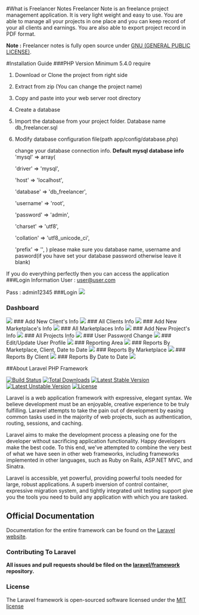 #What is Freelancer Notes
Freelancer Note is an freelance project management application. It is very light weight and easy to use. You are able to manage all your projects in one place and you can keep record of your all clients and earnings. You are also able to export project record in PDF format.

**Note :** Freelancer notes is fully open source under [GNU (GENERAL PUBLIC LICENSE)](https://github.com/Porimol/freelancer-notes/blob/master/LICENSE).

#Installation Guide
###PHP Version Minimum 5.4.0 require
1) Download or Clone the project from right side

2) Extract from zip (You can change the project name)

3) Copy and paste into your web server root directory

4) Create a database

5) Import the database from your project folder. Database name db_freelancer.sql

6) Modify database configuration file(path app/config/database.php)

   change your database connection info.
   **Default mysql database info**
   		'mysql' => array(
   		
     'driver' => 'mysql',
     
     'host' => 'localhost',
     
     'database' => 'db_freelancer',
     
     'username' => 'root',
     
     'password' => 'admin',
     
     'charset' => 'utf8',
     
     'collation' => 'utf8_unicode_ci',
     
     'prefix' => '',
     )
    please make sure you database name, username and pasword(if you have set your database password otherwise leave it blank)
    
 If you do everything perfectly then you can access the application
###Login Information
User : user@user.com

Pass : admin12345
###Login
<img src="https://dl.dropboxusercontent.com/u/148331272/freelancer-notes/User%20login%20--%20OOIS.png">

### Dashboard
<img src="https://dl.dropboxusercontent.com/u/148331272/freelancer-notes/Dashboard%20--%20OOIS.png">
### Add New Client's Info
<img src="https://www.dropbox.com/s/vtn7v248g6hw5e0/Add%20new%20client%20information%20--%20OOIS.png?dl=0">
### All Clients Info
<img src="https://www.dropbox.com/s/cszosep72vble8s/All%20clients%20information%20--%20OOIS.png?dl=0">
### Add New Marketplace's Info
<img src="https://www.dropbox.com/s/9kaw2j7gfvcpdf6/Add%20new%20marketplace%20--%20OOIS.png?dl=0">
### All Marketplaces Info
<img src="https://www.dropbox.com/s/oe2k8ajdgqbgo5i/All%20marketplaces%20information%20--%20OOIS.png?dl=0">
### Add New Project's Info
<img src="https://dl.dropboxusercontent.com/u/148331272/freelancer-notes/New%20project%20information%20--%20OOIS.png">
### All Projects Info
<img src="https://dl.dropboxusercontent.com/u/148331272/freelancer-notes/All%20projects%20information%20--%20OOIS.png">
### User Password Change
<img src="https://dl.dropboxusercontent.com/u/148331272/freelancer-notes/Change%20user%20password%20--%20OOIS.png">
### Edit/Update User Profile
<img src="https://dl.dropboxusercontent.com/u/148331272/freelancer-notes/Edit%20user%20profile%20--%20OOIS.png">
### Reporting Area
<img src="https://dl.dropboxusercontent.com/u/148331272/freelancer-notes/Reports%20--%20OOIS.png">
### Reports By Marketplace, Client, Date to Date
<img src="https://dl.dropboxusercontent.com/u/148331272/freelancer-notes/Reports1%20--%20OOIS.png">
### Reports By Marketplace
<img src="https://dl.dropboxusercontent.com/u/148331272/freelancer-notes/Reports2%20--%20OOIS.png">
### Reports By Client
<img src="https://dl.dropboxusercontent.com/u/148331272/freelancer-notes/Reports3%20--%20OOIS.png">
### Reports By Date to Date
<img src="https://dl.dropboxusercontent.com/u/148331272/freelancer-notes/Reports4%20--%20OOIS.png">

 
##About Laravel PHP Framework

[![Build Status](https://travis-ci.org/laravel/framework.svg)](https://travis-ci.org/laravel/framework)
[![Total Downloads](https://poser.pugx.org/laravel/framework/downloads.svg)](https://packagist.org/packages/laravel/framework)
[![Latest Stable Version](https://poser.pugx.org/laravel/framework/v/stable.svg)](https://packagist.org/packages/laravel/framework)
[![Latest Unstable Version](https://poser.pugx.org/laravel/framework/v/unstable.svg)](https://packagist.org/packages/laravel/framework)
[![License](https://poser.pugx.org/laravel/framework/license.svg)](https://packagist.org/packages/laravel/framework)

Laravel is a web application framework with expressive, elegant syntax. We believe development must be an enjoyable, creative experience to be truly fulfilling. Laravel attempts to take the pain out of development by easing common tasks used in the majority of web projects, such as authentication, routing, sessions, and caching.

Laravel aims to make the development process a pleasing one for the developer without sacrificing application functionality. Happy developers make the best code. To this end, we've attempted to combine the very best of what we have seen in other web frameworks, including frameworks implemented in other languages, such as Ruby on Rails, ASP.NET MVC, and Sinatra.

Laravel is accessible, yet powerful, providing powerful tools needed for large, robust applications. A superb inversion of control container, expressive migration system, and tightly integrated unit testing support give you the tools you need to build any application with which you are tasked.

## Official Documentation

Documentation for the entire framework can be found on the [Laravel website](http://laravel.com/docs).

### Contributing To Laravel

**All issues and pull requests should be filed on the [laravel/framework](http://github.com/laravel/framework) repository.**

### License

The Laravel framework is open-sourced software licensed under the [MIT license](http://opensource.org/licenses/MIT)

